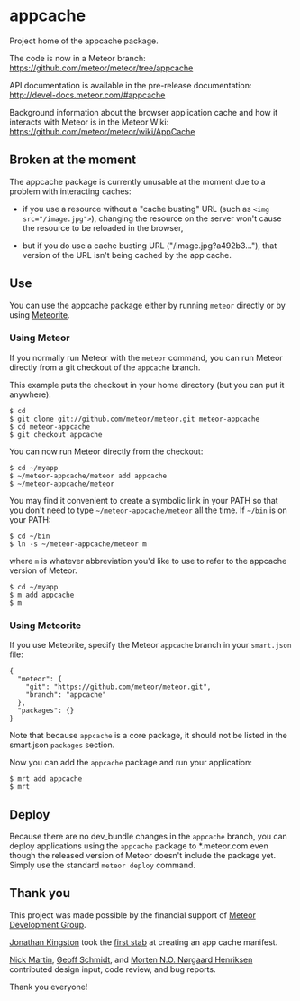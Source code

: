 # appcache

Project home of the appcache package.

The code is now in a Meteor branch:
https://github.com/meteor/meteor/tree/appcache

API documentation is available in the pre-release documentation:
http://devel-docs.meteor.com/#appcache

Background information about the browser application cache and how
it interacts with Meteor is in the Meteor Wiki:
https://github.com/meteor/meteor/wiki/AppCache


## Broken at the moment

The appcache package is currently unusable at the moment due to a
problem with interacting caches:

* if you use a resource without a "cache busting" URL (such as
  `<img src="/image.jpg">`), changing the resource on the server
  won't cause the resource to be reloaded in the browser,

* but if you do use a cache busting URL ("/image.jpg?a492b3..."), that
  version of the URL isn't being cached by the app cache.


## Use

You can use the appcache package either by running `meteor` directly
or by using
[Meteorite](http://oortcloud.github.com/meteorite/).

### Using Meteor

If you normally run Meteor with the `meteor` command, you can run
Meteor directly from a git checkout of the `appcache` branch.

This example puts the checkout in your home directory (but you can put
it anywhere):

````
$ cd
$ git clone git://github.com/meteor/meteor.git meteor-appcache
$ cd meteor-appcache
$ git checkout appcache
````

You can now run Meteor directly from the checkout:

````
$ cd ~/myapp
$ ~/meteor-appcache/meteor add appcache
$ ~/meteor-appcache/meteor
````

You may find it convenient to create a symbolic link in your PATH so
that you don't need to type `~/meteor-appcache/meteor` all the time.
If `~/bin` is on your PATH:

````
$ cd ~/bin
$ ln -s ~/meteor-appcache/meteor m
````

where `m` is whatever abbreviation you'd like to use to refer to the
appcache version of Meteor.

````
$ cd ~/myapp
$ m add appcache
$ m
````

### Using Meteorite

If you use Meteorite, specify the Meteor `appcache` branch in your
`smart.json` file:

````
{
  "meteor": {
    "git": "https://github.com/meteor/meteor.git",
    "branch": "appcache"
  },
  "packages": {}
}
````

Note that because `appcache` is a core package, it should not be
listed in the smart.json `packages` section.

Now you can add the `appcache` package and run your application:

````
$ mrt add appcache
$ mrt
````


## Deploy

Because there are no dev_bundle changes in the `appcache` branch, you
can deploy applications using the `appcache` package to *.meteor.com
even though the released version of Meteor doesn't include the package
yet.  Simply use the standard `meteor deploy` command.


## Thank you

This project was made possible by the financial support of [Meteor
Development
Group](http://meteor.com/).

[Jonathan Kingston](https://github.com/jonathanKingston) took the
[first stab](https://github.com/meteor/meteor/pull/20)
at creating an app cache manifest.

[Nick Martin](https://github.com/n1mmy),
[Geoff Schmidt](https://github.com/gschmidt),
and
[Morten N.O. Nørgaard Henriksen](https://github.com/raix)
contributed design input, code review, and bug reports.

Thank you everyone!
